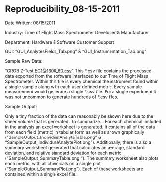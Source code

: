 # Reproducibility_08-15-2011

Date Written: 08/15/2011

Industry: Time of Flight Mass Spectrometer Developer & Manufacturer

Department: Hardware & Software Customer Support

GUI: “GUI_AnalytesFields_Tab.png” & “GUI_Instrumentation_Tab.png”

Sample Raw Data:

“GROB Z-Test EG1@1600_60.csv” This *.csv file contains the processed data exported from the software interfaced to our Time of Flight Mass Spectrometer.  Within this file is every chemical the instrument found within a single sample along with each user defined metric.  Every sample measurement would generate a single *.csv file.  For a single experiment it was not uncommon to generate hundreds of *.csv files.

Sample Output:

Only a tiny fraction of the data can reasonably be shown here due to the sheer volume that is generated.  To summarize… 
For each chemical included in the analysis an excel worksheet is generated.  It contains all of the data from each field (metric) in tabular form as well as shown graphically (“SampleOutput_IndividualAnalyteTable.png” & “SampleOutput_IndividualAnalytePlot.png”).  Additionally, there is also a summary worksheet generated that calculates an average, standard deviation, and relative standard deviation for each metric (“SampleOutput_SummaryTable.png “).  The summary worksheet also plots each metric, with all chemicals on a single plot (“SampleOutput_SummaryPlot.png”).  Each of these worksheets are contained within a single excel file.
